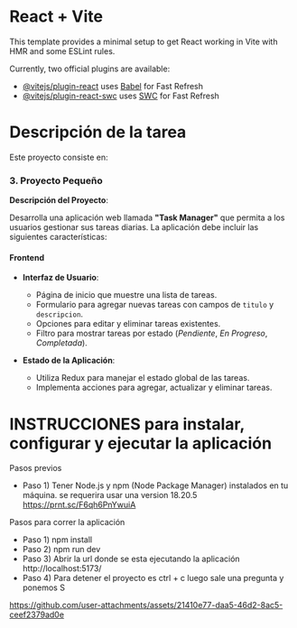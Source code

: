 # React + Vite

This template provides a minimal setup to get React working in Vite with HMR and some ESLint rules.

Currently, two official plugins are available:

- [@vitejs/plugin-react](https://github.com/vitejs/vite-plugin-react/blob/main/packages/plugin-react/README.md) uses [Babel](https://babeljs.io/) for Fast Refresh
- [@vitejs/plugin-react-swc](https://github.com/vitejs/vite-plugin-react-swc) uses [SWC](https://swc.rs/) for Fast Refresh


# Descripción de la tarea
Este proyecto consiste en:
### 3. Proyecto Pequeño

**Descripción del Proyecto**:

Desarrolla una aplicación web llamada **"Task Manager"** que permita a los usuarios gestionar sus tareas diarias. La aplicación debe incluir las siguientes características:

#### Frontend

- **Interfaz de Usuario**:
  - Página de inicio que muestre una lista de tareas.
  - Formulario para agregar nuevas tareas con campos de `titulo` y `descripcion`.
  - Opciones para editar y eliminar tareas existentes.
  - Filtro para mostrar tareas por estado (*Pendiente*, *En Progreso*, *Completada*).

- **Estado de la Aplicación**:
  - Utiliza Redux para manejar el estado global de las tareas.
  - Implementa acciones para agregar, actualizar y eliminar tareas.

# INSTRUCCIONES para instalar, configurar y ejecutar la aplicación
Pasos previos
 - Paso 1) Tener Node.js y npm (Node Package Manager) instalados en tu máquina.
    se requerira usar una version 18.20.5 https://prnt.sc/F6qh6PnYwuiA

Pasos para correr la aplicación
 - Paso 1) npm install
 - Paso 2) npm run dev
 - Paso 3) Abrir la url donde se esta ejecutando la aplicación http://localhost:5173/
 - Paso 4) Para detener el proyecto es ctrl + c luego sale una pregunta y ponemos S


https://github.com/user-attachments/assets/21410e77-daa5-46d2-8ac5-ceef2379ad0e



